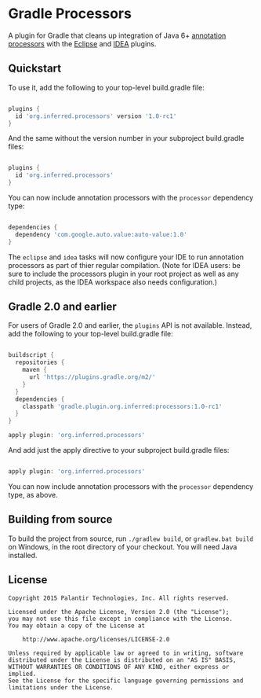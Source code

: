 Gradle Processors
=================

A plugin for Gradle that cleans up integration of Java 6+ [annotation processors][] with the
[Eclipse][] and [IDEA][] plugins.

[annotation processors]: http://docs.oracle.com/javase/6/docs/api/javax/annotation/processing/Processor.html
[Eclipse]: https://docs.gradle.org/current/userguide/eclipse_plugin.html
[IDEA]: https://docs.gradle.org/current/userguide/idea_plugin.html

Quickstart
----------

To use it, add the following to your top-level build.gradle file:

```gradle

plugins {
  id 'org.inferred.processors' version '1.0-rc1'
}
```

And the same without the version number in your subproject build.gradle files:

```gradle

plugins {
  id 'org.inferred.processors'
}
```

You can now include annotation processors with the `processor` dependency type:

```gradle

dependencies {
  dependency 'com.google.auto.value:auto-value:1.0'
}
```

The `eclipse` and `idea` tasks will now configure your IDE to run annotation processors as part
of thier regular compilation. (Note for IDEA users: be sure to include the processors plugin in
your root project as well as any child projects, as the IDEA workspace also needs configuration.)

Gradle 2.0 and earlier
----------------------

For users of Gradle 2.0 and earlier, the `plugins` API is not available. Instead, add the
following to your top-level build.gradle file:

```gradle

buildscript {
  repositories {
    maven {
      url 'https://plugins.gradle.org/m2/'
    }
  }
  dependencies {
    classpath 'gradle.plugin.org.inferred:processors:1.0-rc1'
  }
}

apply plugin: 'org.inferred.processors'
```

And add just the apply directive to your subproject build.gradle files:

```gradle

apply plugin: 'org.inferred.processors'
```

You can now include annotation processors with the `processor` dependency type, as above.

Building from source
--------------------

To build the project from source, run `./gradlew build`, or `gradlew.bat build` on Windows,
in the root directory of your checkout. You will need Java installed.

License
-------

```
Copyright 2015 Palantir Technologies, Inc. All rights reserved.

Licensed under the Apache License, Version 2.0 (the "License");
you may not use this file except in compliance with the License.
You may obtain a copy of the License at

    http://www.apache.org/licenses/LICENSE-2.0

Unless required by applicable law or agreed to in writing, software
distributed under the License is distributed on an "AS IS" BASIS,
WITHOUT WARRANTIES OR CONDITIONS OF ANY KIND, either express or implied.
See the License for the specific language governing permissions and
limitations under the License.
```

